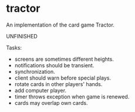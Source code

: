tractor
=======

An implementation of the card game Tractor.

UNFINISHED

Tasks:
* screens are sometimes different heights.
* notifications should be transient.
* synchronization.
* client should warn before special plays.
* rotate cards in other players' hands.
* add computer player.
* timer throws exception when game is renewed.
* cards may overlap own cards.
